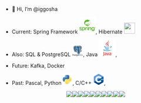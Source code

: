 - 👋 Hi, I’m @iggosha

- Current:  Spring Framework <img src="https://github.com/devicons/devicon/blob/master/icons/spring/spring-original-wordmark.svg" width="45" height="45"/>, Hibernate <img src="https://github.com/simple-icons/simple-icons/blob/develop/icons/hibernate.svg" width="30" height="30"/>
- Also: SQL & PostgreSQL   <img src="https://github.com/devicons/devicon/blob/master/icons/postgresql/postgresql-original-wordmark.svg" width="30" height="30"/>, Java  <img src="https://github.com/devicons/devicon/blob/master/icons/java/java-original-wordmark.svg" width="45" height="45"/>,
- Future: Kafka, Docker
- Past: Pascal, Python<img src="https://github.com/devicons/devicon/blob/master/icons/python/python-original.svg" width="30" height="30"/>, C/C++ <img src="https://github.com/devicons/devicon/blob/master/icons/cplusplus/cplusplus-original.svg" width="30" height="30"/>, 

<div id="header" align="center">
<img src="https://media.giphy.com/media/128Ygie2wLdH5m/giphy.gif" width="10%"/><img src="https://media.giphy.com/media/128Ygie2wLdH5m/giphy.gif" width="10%"/><img src="https://media.giphy.com/media/128Ygie2wLdH5m/giphy.gif" width="10%"/><img src="https://media.giphy.com/media/128Ygie2wLdH5m/giphy.gif" width="10%"/><img src="https://media.giphy.com/media/128Ygie2wLdH5m/giphy.gif" width="10%"/><img src="https://media.giphy.com/media/128Ygie2wLdH5m/giphy.gif" width="10%"/><img src="https://media.giphy.com/media/128Ygie2wLdH5m/giphy.gif" width="10%"/><img src="https://media.giphy.com/media/128Ygie2wLdH5m/giphy.gif" width="10%"/><img src="https://media.giphy.com/media/128Ygie2wLdH5m/giphy.gif" width="10%"/><img src="https://media.giphy.com/media/128Ygie2wLdH5m/giphy.gif" width="10%"/>
</div>
